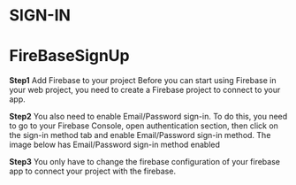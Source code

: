# SIGN-IN
# FireBaseSignUp

**Step1**
Add Firebase to your  project
Before you can start using Firebase in your web project, you need to create a Firebase project to connect to your app.

**Step2**
You also need to enable Email/Password sign-in. To do this, you need to go to your Firebase Console, open authentication section, then click on the sign-in method tab and enable Email/Password sign-in method. The image below has Email/Password sign-in method enabled

**Step3**
You only have to change the firebase configuration of your firebase app to connect your project with the firebase.
